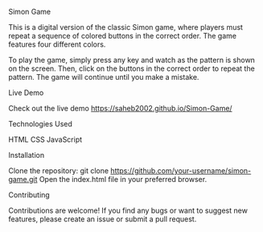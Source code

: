 Simon Game

This is a digital version of the classic Simon game, where players must repeat a sequence of colored buttons in the correct order. The game features four different colors.

To play the game, simply press any key and watch as the pattern is shown on the screen. Then, click on the buttons in the correct order to repeat the pattern. The game will continue until you make a mistake.

Live Demo

Check out the live demo https://saheb2002.github.io/Simon-Game/

Technologies Used

HTML
CSS
JavaScript

Installation

Clone the repository: git clone https://github.com/your-username/simon-game.git
Open the index.html file in your preferred browser.

Contributing

Contributions are welcome! If you find any bugs or want to suggest new features, please create an issue or submit a pull request.
